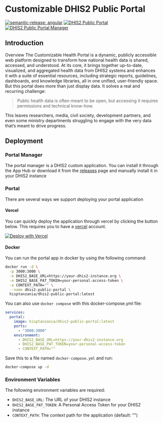 # Customizable DHIS2 Public Portal

[![semantic-release: angular](https://img.shields.io/badge/semantic--release-angular-e10079?logo=semantic-release&style=for-the-badge)](https://github.com/semantic-release/semantic-release)
[![DHIS2 Public Portal](https://img.shields.io/endpoint?url=https://cloud.cypress.io/badge/detailed/qufv5j&style=for-the-badge&logo=cypress&label=Portal)](https://cloud.cypress.io/projects/qufv5j/runs)
[![DHIS2 Public Portal Manager](https://img.shields.io/endpoint?url=https://cloud.cypress.io/badge/detailed/usucz3&style=for-the-badge&logo=cypress&label=Manager)](https://cloud.cypress.io/projects/usucz3/runs)

## Introduction

Overview
The Customizable Health Portal is a dynamic, publicly accessible web platform designed to transform how national health
data is shared, accessed, and understood. At its core, it brings together up-to-date, visualized, and aggregated health
data from DHIS2 systems and enhances it with a suite of essential resources, including strategic reports, guidelines,
dashboards, and knowledge libraries, all in one unified, user-friendly space.
But this portal does more than just display data. It solves a real and recurring challenge:

> Public health data is often meant to be open, but accessing it requires permissions and technical know-how.

This leaves researchers, media, civil society, development partners, and even some ministry departments struggling to engage with the very data that’s meant to drive progress.


## Deployment

### Portal Manager

The portal manager is a DHIS2 custom application. You can install it through the App Hub or download it from the [releases](https://github.com/hisptz/dhis2-public-portal/releases) page and manually install it in your DHIS2 instance



### Portal 
There are several ways we support deploying your portal application

#### Vercel
You can quickly deploy the application through vercel by clicking the button below.
This requires you to have a [vercel](https://vercel.com/) account. 

[![Deploy with Vercel](https://vercel.com/button)](https://vercel.com/new/clone?repository-url=https://github.com/hisptz/dhis2-public-portal&env=DHIS2_BASE_URL,DHIS2_BASE_PAT_TOKEN&envDescription=The%20DHIS2%20base%20URL%20and%20PAT%20token%20variables%20enable%20you%20to%20connect%20your%20deployed%20portal%20to%20a%20DHIS2%20instance&project-name=dhis2-public-portal&repository-name=dhis2-public-portal&root-directory=apps/portal&install-command=yarn%20install&build-command=turbo%20build%20--filter%20portal&skip-unaffected=true)

#### Docker
You can run the portal app in docker by using the following command:

```bash
docker run -d \
  -p 3000:3000 \
  -e DHIS2_BASE_URL=https://your-dhis2-instance.org \
  -e DHIS2_BASE_PAT_TOKEN=your-personal-access-token \
  -e CONTEXT_PATH="" \
  --name dhis2-public-portal \
  hisptanzania/dhis2-public-portal:latest
```

You can also use `docker compose` with this docker-compose.yml file:

```yaml
services:
  portal:
    image: hisptanzania/dhis2-public-portal:latest
    ports:
      - "3000:3000"
    environment:
      - DHIS2_BASE_URL=https://your-dhis2-instance.org
      - DHIS2_BASE_PAT_TOKEN=your-personal-access-token
      - CONTEXT_PATH=""
```

Save this to a file named `docker-compose.yml` and run:

```bash
docker-compose up -d
```

### Environment Variables

The following environment variables are required:

- `DHIS2_BASE_URL`: The URL of your DHIS2 instance
- `DHIS2_BASE_PAT_TOKEN`: A Personal Access Token for your DHIS2 instance
- `CONTEXT_PATH`: The context path for the application (default: "")
